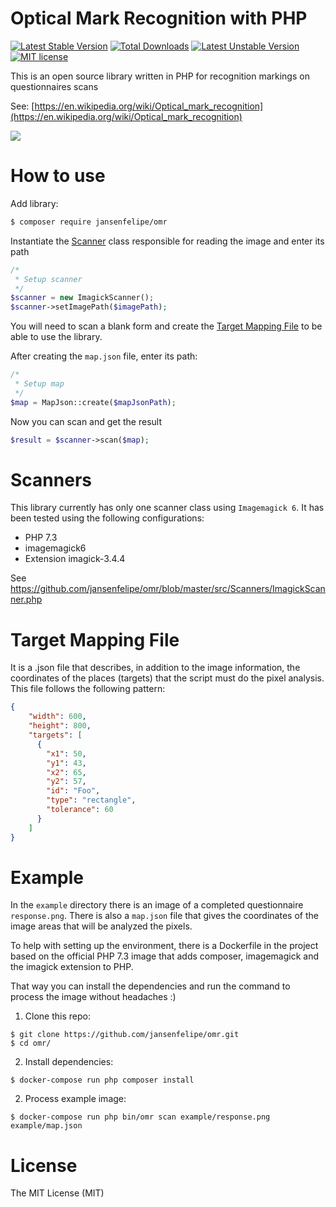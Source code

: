 # Optical Mark Recognition with PHP

[![Latest Stable Version](https://poser.pugx.org/jansenfelipe/omr/v/stable.svg)](https://packagist.org/packages/jansenfelipe/omr) 
[![Total Downloads](https://poser.pugx.org/jansenfelipe/omr/downloads.svg)](https://packagist.org/packages/jansenfelipe/omr) 
[![Latest Unstable Version](https://poser.pugx.org/jansenfelipe/omr/v/unstable.svg)](https://packagist.org/packages/jansenfelipe/omr)
[![MIT license](https://poser.pugx.org/jansenfelipe/omr/license.svg)](http://opensource.org/licenses/MIT)

This is an open source library written in PHP for recognition markings on questionnaires scans

See: [https://en.wikipedia.org/wiki/Optical_mark_recognition](https://en.wikipedia.org/wiki/Optical_mark_recognition)

<img src="https://github.com/jansenfelipe/omr/blob/develop/example/screenshots/exec_command.png?raw=true" />

# How to use

Add library:

```sh
$ composer require jansenfelipe/omr
```

Instantiate the <a href="#scanners">Scanner</a> class responsible for reading the image and enter its path

```php
/*
 * Setup scanner
 */
$scanner = new ImagickScanner();
$scanner->setImagePath($imagePath);
```

You will need to scan a blank form and create the <a href="#target-mapping-file">Target Mapping File</a> to be able to use the library.

After creating the `map.json` file, enter its path:

```php
/*
 * Setup map
 */
$map = MapJson::create($mapJsonPath);
```

Now you can scan and get the result

```php
$result = $scanner->scan($map);
```

# Scanners

This library currently has only one scanner class using `Imagemagick 6`. It has been tested using the following configurations:

* PHP 7.3
* imagemagick6
* Extension imagick-3.4.4 

See https://github.com/jansenfelipe/omr/blob/master/src/Scanners/ImagickScanner.php

# Target Mapping File

It is a .json file that describes, in addition to the image information, the coordinates of the places (targets) that the script must do the pixel analysis. This file follows the following pattern:

```json
{
    "width": 600,
    "height": 800,
    "targets": [
      {
        "x1": 50,
        "y1": 43,
        "x2": 65,
        "y2": 57,
        "id": "Foo",
        "type": "rectangle",
        "tolerance": 60
      }
    ] 
}
```

# Example

In the `example` directory there is an image of a completed questionnaire `response.png`. There is also a `map.json` file that gives the coordinates of the image areas that will be analyzed the pixels.

To help with setting up the environment, there is a Dockerfile in the project based on the official PHP 7.3 image that adds composer, imagemagick and the imagick extension to PHP.

That way you can install the dependencies and run the command to process the image without headaches :)

1) Clone this repo:

```ssh
$ git clone https://github.com/jansenfelipe/omr.git
$ cd omr/
```

2) Install dependencies:

```ssh
$ docker-compose run php composer install
```

2) Process example image:

```ssh
$ docker-compose run php bin/omr scan example/response.png example/map.json
```

# License

The MIT License (MIT)
